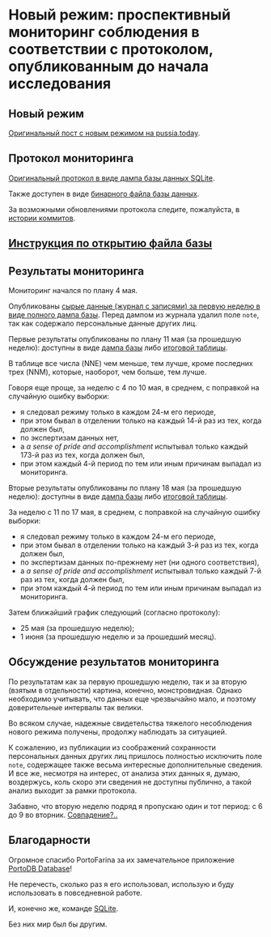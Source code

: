 # Новый режим: проспективный мониторинг соблюдения в соответствии с протоколом, опубликованным до начала исследования

## Новый режим

[Оригинальный пост с новым режимом на pussia.today](http://pussia.today/2019/02/02/new-schedule/).

## Протокол мониторинга

[Оригинальный протокол в виде дампа базы данных SQLite](https://github.com/pussiatoday/zz-schedule-monitor/blob/3c51b3592d8ca028c0d469af61a00f5f5557cd21/zz-schedule-monitor.db.sql).

Также доступен в виде [бинарного файла базы данных](https://github.com/pussiatoday/zz-schedule-monitor/raw/0fd07faf1c9ad63d755e8ff9c95e0c1e8915fa0f/zz-schedule-monitor.db).

За возможными обновлениями протокола следите, пожалуйста, в [истории коммитов](https://github.com/pussiatoday/zz-schedule-monitor/commits/master).

## [Инструкция по открытию файла базы](tutorial/README.md)

## Результаты мониторинга

Мониторинг начался по плану 4 мая.

Опубликованы [сырые данные (журнал с записями) за первую неделю в виде полного дампа базы](https://github.com/pussiatoday/zz-schedule-monitor/blob/ff5398f8e469fa749ea6d73821430b603596b54c/zz-schedule-monitor.db.sql). Перед дампом из журнала удалил поле `note`, так как содержало персональные данные других лиц.

Первые результаты опубликованы по плану 11 мая (за прошедшую неделю): доступны в виде [дампа базы](https://github.com/pussiatoday/zz-schedule-monitor/blob/2cac9f83a90f243e2294a473735ccd8bc06d9f9e/zz-schedule-monitor.db.sql) либо [итоговой таблицы](https://github.com/pussiatoday/zz-schedule-monitor/blob/2cac9f83a90f243e2294a473735ccd8bc06d9f9e/zz-schedule-monitor%20-%20a_result.csv).

В таблице все числа (NNE) чем меньше, тем лучше, кроме последних трех (NNM), которые, наоборот, чем больше, тем лучше.

Говоря еще проще, за неделю с 4 по 10 мая, в среднем, с поправкой на случайную ошибку выборки:

* я следовал режиму только в каждом 24-м его периоде,
* при этом бывал в отделении только на каждый 14-й раз из тех, когда должен был,
* по экспертизам данных нет,
* а _a sense of pride and accomplishment_ испытывал только каждый 173-й раз из тех, когда должен был,
* при этом каждый 4-й период по тем или иным причинам выпадал из мониторинга.

Вторые результаты опубликованы по плану 18 мая (за прошедшую неделю): доступны в виде [дампа базы](https://github.com/pussiatoday/zz-schedule-monitor/blob/38fb3203b7c5c70e43cbb2a9df818048395ecb9a/zz-schedule-monitor.db.sql) либо [итоговой таблицы](https://github.com/pussiatoday/zz-schedule-monitor/blob/38fb3203b7c5c70e43cbb2a9df818048395ecb9a/zz-schedule-monitor%20-%20a_result.csv).

За неделю с 11 по 17 мая, в среднем, с поправкой на случайную ошибку выборки:

* я следовал режиму только в каждом 24-м его периоде,
* при этом бывал в отделении только на каждый 3-й раз из тех, когда должен был,
* по экспертизам данных по-прежнему нет (ни одного соответствия),
* а _a sense of pride and accomplishment_ испытывал только каждый 7-й раз из тех, когда должен был,
* при этом каждый 4-й период по тем или иным причинам выпадал из мониторинга.

Затем ближайший график следующий (согласно протоколу):

* 25 мая (за прошедшую неделю);
* 1 июня (за прошедшую неделю и за прошедший месяц).

## Обсуждение результатов мониторинга

По результатам как за первую прошедшую неделю, так и за вторую (взятым в отдельности) картина, конечно, монстровидная. Однако необходимо учитывать, что данных еще чрезвычайно мало, и поэтому доверительные интервалы так велики.

Во всяком случае, надежные свидетельства тяжелого несоблюдения нового режима получены, продолжу наблюдать за ситуацией.

К сожалению, из публикации из соображений сохранности персональных данных других лиц пришлось полностью исключить поле `note`, содержащее также весьма интересные дополнительные сведения. И все же, несмотря на интерес, от анализа этих данных я, думаю, воздержусь, коль скоро эти сведения не доступны публично, а такой анализ выходит за рамки протокола.

Забавно, что вторую неделю подряд я пропускаю один и тот период: с 6 до 9 во вторник. [Совпадение?..](https://google.com/search?tbm=isch&q=%22совпадение+не+думаю%22)

## Благодарности

Огромное спасибо PortoFarina за их замечательное приложение [PortoDB Database](https://play.google.com/store/apps/details?id=com.portofarina.portodb)!

Не перечесть, сколько раз я его использовал, использую и буду использовать в повседневной работе.

И, конечно же, команде [SQLite](https://sqlite.org).

Без них мир был бы другим.
